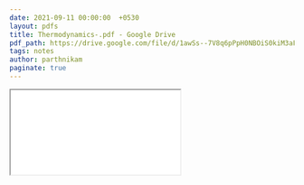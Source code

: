 ```yaml
---
date: 2021-09-11 00:00:00  +0530
layout: pdfs
title: Thermodynamics-.pdf - Google Drive
pdf_path: https://drive.google.com/file/d/1awSs--7V8q6pPpH0NBOiS0kiM3aF320a/preview?usp=sharing
tags: notes
author: parthnikam
paginate: true
---
```


<iframe class="embed-pdf" src="{{ page.pdf_path }}#toolbar=0" seamless="seamless" scrolling="no" style="overflow:hidden"></iframe>
